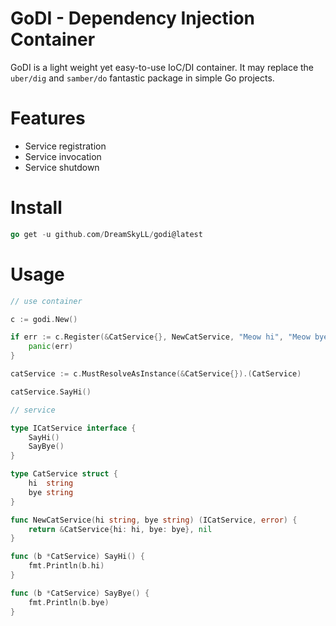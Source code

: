 # GoDI - Dependency Injection Container
GoDI is a light weight yet easy-to-use IoC/DI container. It may replace the `uber/dig` and `samber/do` fantastic package in simple Go projects.

# Features
- Service registration
- Service invocation
- Service shutdown

# Install
```go
go get -u github.com/DreamSkyLL/godi@latest
```

# Usage
```go
// use container

c := godi.New()

if err := c.Register(&CatService{}, NewCatService, "Meow hi", "Meow bye~"); err != nil {
    panic(err)
}

catService := c.MustResolveAsInstance(&CatService{}).(CatService)

catService.SayHi()
```
```go
// service

type ICatService interface {
	SayHi()
	SayBye()
}

type CatService struct {
	hi  string
	bye string
}

func NewCatService(hi string, bye string) (ICatService, error) {
	return &CatService{hi: hi, bye: bye}, nil
}

func (b *CatService) SayHi() {
	fmt.Println(b.hi)
}

func (b *CatService) SayBye() {
	fmt.Println(b.bye)
}
```